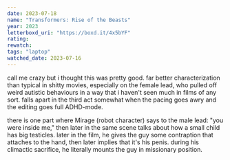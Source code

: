 ```yaml
---
date: 2023-07-18
name: "Transformers: Rise of the Beasts"
year: 2023
letterboxd_uri: "https://boxd.it/4x5bYF"
rating: 
rewatch: 
tags: "laptop"
watched_date: 2023-07-16
---
```


call me crazy but i thought this was pretty good. far better characterization than typical in shitty movies, especially on the female lead, who pulled off weird autistic behaviours in a way that i haven't seen much in films of any sort. falls apart in the third act somewhat when the pacing goes awry and the editing goes full ADHD-mode.

there is one part where Mirage (robot character) says to the male lead: "you were inside me," then later in the same scene talks about how a small child has big testicles. later in the film, he gives the guy some contraption that attaches to the hand, then later implies that it's his penis. during his climactic sacrifice, he literally mounts the guy in missionary position.
